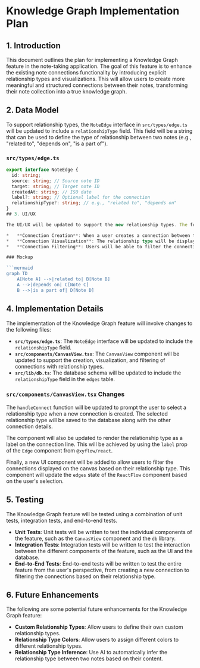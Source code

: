 # Knowledge Graph Implementation Plan

## 1. Introduction

This document outlines the plan for implementing a Knowledge Graph feature in the note-taking application. The goal of this feature is to enhance the existing note connections functionality by introducing explicit relationship types and visualizations. This will allow users to create more meaningful and structured connections between their notes, transforming their note collection into a true knowledge graph.

## 2. Data Model

To support relationship types, the `NoteEdge` interface in `src/types/edge.ts` will be updated to include a `relationshipType` field. This field will be a string that can be used to define the type of relationship between two notes (e.g., "related to", "depends on", "is a part of").

### `src/types/edge.ts`

```typescript
export interface NoteEdge {
  id: string;
  source: string; // Source note ID
  target: string; // Target note ID
  createdAt: string; // ISO date
  label?: string; // Optional label for the connection
  relationshipType?: string; // e.g., "related to", "depends on"
}
## 3. UI/UX

The UI/UX will be updated to support the new relationship types. The following changes will be made:

*   **Connection Creation**: When a user creates a connection between two notes, they will be prompted to select a relationship type from a predefined list.
*   **Connection Visualization**: The relationship type will be displayed as a label on the connection line. Different relationship types can be visualized with different colors or line styles.
*   **Connection Filtering**: Users will be able to filter the connections displayed on the canvas based on their relationship type.

### Mockup

```mermaid
graph TD
    A[Note A] -->|related to| B[Note B]
    A -->|depends on| C[Note C]
    B -->|is a part of| D[Note D]
```
## 4. Implementation Details

The implementation of the Knowledge Graph feature will involve changes to the following files:

*   **`src/types/edge.ts`**: The `NoteEdge` interface will be updated to include the `relationshipType` field.
*   **`src/components/CanvasView.tsx`**: The `CanvasView` component will be updated to support the creation, visualization, and filtering of connections with relationship types.
*   **`src/lib/db.ts`**: The database schema will be updated to include the `relationshipType` field in the `edges` table.

### `src/components/CanvasView.tsx` Changes

The `handleConnect` function will be updated to prompt the user to select a relationship type when a new connection is created. The selected relationship type will be saved to the database along with the other connection details.

The component will also be updated to render the relationship type as a label on the connection line. This will be achieved by using the `label` prop of the `Edge` component from `@xyflow/react`.

Finally, a new UI component will be added to allow users to filter the connections displayed on the canvas based on their relationship type. This component will update the `edges` state of the `ReactFlow` component based on the user's selection.
## 5. Testing

The Knowledge Graph feature will be tested using a combination of unit tests, integration tests, and end-to-end tests.

*   **Unit Tests**: Unit tests will be written to test the individual components of the feature, such as the `CanvasView` component and the `db` library.
*   **Integration Tests**: Integration tests will be written to test the interaction between the different components of the feature, such as the UI and the database.
*   **End-to-End Tests**: End-to-end tests will be written to test the entire feature from the user's perspective, from creating a new connection to filtering the connections based on their relationship type.

## 6. Future Enhancements

The following are some potential future enhancements for the Knowledge Graph feature:

*   **Custom Relationship Types**: Allow users to define their own custom relationship types.
*   **Relationship Type Colors**: Allow users to assign different colors to different relationship types.
*   **Relationship Type Inference**: Use AI to automatically infer the relationship type between two notes based on their content.